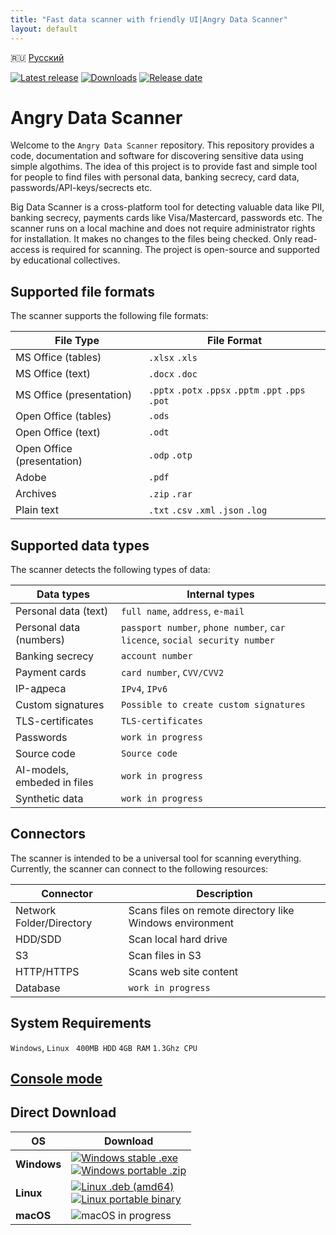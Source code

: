 ```yaml
---
title: "Fast data scanner with friendly UI|Angry Data Scanner"
layout: default
---
```

🇷🇺 [Русский](README.ru.md)

[![Latest release](https://img.shields.io/github/v/release/angryscan/angrydata-app?sort=semver)](https://github.com/angryscan/angrydata-app/releases/latest)
[![Downloads](https://img.shields.io/github/downloads/angryscan/angrydata-app/total.svg)](https://github.com/angryscan/angrydata-app/releases)
[![Release date](https://img.shields.io/github/release-date/angryscan/angrydata-app?label=release%20date&display_date=published_at&color=orange)](https://github.com/angryscan/angrydata-app/releases/latest)

# Angry Data Scanner
Welcome to the `Angry Data Scanner` repository. This repository provides a code, documentation and software for discovering sensitive data using simple algothims. 
The idea of this project is to provide fast and simple tool for people to find files with personal data, banking secrecy, card data, passwords/API-keys/secrects etc.

Big Data Scanner is a cross-platform tool for detecting valuable data like PII, banking secrecy, payments cards like Visa/Mastercard, passwords etc.
The scanner runs on a local machine and does not require administrator rights for installation.
It makes no changes to the files being checked.
Only read-access is required for scanning.
The project is open-source and supported by educational collectives.

## Supported file formats
The scanner supports the following file formats:

| File Type                 | File Format                                          |
|---------------------------|------------------------------------------------------|
| MS Office (tables)        | `.xlsx` `.xls`                                       |
| MS Office (text)          | `.docx` `.doc`                                       |
| MS Office (presentation)  | `.pptx` `.potx` `.ppsx` `.pptm` `.ppt` `.pps` `.pot` |
| Open Office (tables)      | `.ods`                                               |
| Open Office (text)        | `.odt`                                               | 
| Open Office (presentation)| `.odp` `.otp`                                        |
| Adobe                     | `.pdf`                                               |
| Archives                  | `.zip` `.rar`                                        |
| Plain text                | `.txt` `.csv` `.xml` `.json` `.log`                  |

## Supported data types
The scanner detects the following types of data:

| Data types                  | Internal types                                                             |
|-----------------------------|----------------------------------------------------------------------------|
| Personal data (text)        | `full name`, `address`, `e-mail`                                           |
| Personal data (numbers)     | `passport number`, `phone number`, `car licence`, `social security number` |
| Banking secrecy             | `account number`                                                           |
| Payment cards               | `card number`, `CVV/CVV2`                                                  |
| IP-адреса                   | `IPv4`, `IPv6`                                                             |
| Custom signatures           | `Possible to create custom signatures`                                     |
| TLS-certificates            | `TLS-certificates`                                                         |
| Passwords                   | `work in progress`                                                         |
| Source code                 | `Source code`                                                              |
| AI-models, embeded in files | `work in progress`                                                         |
| Synthetic data              | `work in progress`                                                         |

## Connectors
The scanner is intended to be a universal tool for scanning everything. Currently, the scanner can connect to the following resources:

| Connector                | Description                                              |
|--------------------------|----------------------------------------------------------|
| Network Folder/Directory | Scans files on remote directory like Windows environment |
| HDD/SDD                  | Scan local hard drive                                    |
| S3                       | Scan files  in S3                                        |
| HTTP/HTTPS               | Scans web site content                                   |
| Database                 | `work in progress`                                       |

## System Requirements
`Windows`, `Linux `
`400MB HDD` `4GB RAM` `1.3Ghz CPU`

## [Console mode](doc/CONSOLE.md)

## Direct Download

| OS | Download                                                                                                                                                                                                                                                                                                                                                                                                                                                                  |
|---|---------------------------------------------------------------------------------------------------------------------------------------------------------------------------------------------------------------------------------------------------------------------------------------------------------------------------------------------------------------------------------------------------------------------------------------------------------------------------|
| **Windows** | <a href="https://github.com/angryscan/angrydata-app/releases/latest/download/big-data-scanner.exe"><img src="https://img.shields.io/badge/Setup-x64-0078D6?style=for-the-badge&logo=windows" alt="Windows stable .exe"></a><br/> <a href="https://github.com/angryscan/angrydata-app/releases/latest/download/big-data-scanner-1.2.1-windows-amd64.zip"><img src="https://img.shields.io/badge/portable-x64-0078D6?style=for-the-badge&logo=windows" alt="Windows portable .zip"></a> |
| **Linux** | <a href="https://github.com/angryscan/angrydata-app/releases/latest/download/big-data-scanner_1.2.1_amd64.deb"><img src="https://img.shields.io/badge/DEB-X64-A81D33?style=for-the-badge&logo=debian" alt="Linux .deb (amd64)"></a><br/> <a href="https://github.com/angryscan/angrydata-app/releases/latest/download/big-data-scanner-1.2.1-linux-amd64.tar.gz"><img src="https://img.shields.io/badge/portable-x64-333?style=for-the-badge&logo=linux" alt="Linux portable binary"></a>                        |
| **macOS** | <img src="https://img.shields.io/badge/macOS-in%20progress-000000?style=for-the-badge&logo=apple" alt="macOS in progress">                                                                                                                                                                                                                                                                                                                                                |

